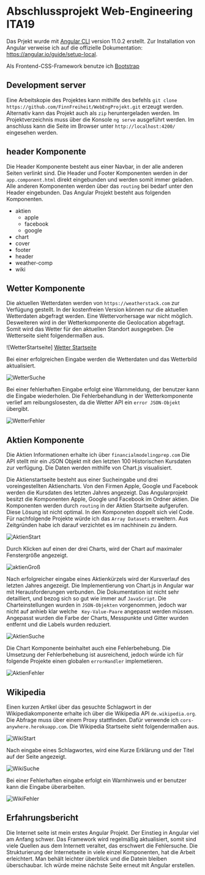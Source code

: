 # Abschlussprojekt Web-Engineering ITA19

Das Prjekt wurde mit [Angular CLI](https://github.com/angular/angular-cli) version 11.0.2 erstellt.
Zur Installation von Angular verweise ich auf die offizielle Dokumentation: https://angular.io/guide/setup-local.

Als Frontend-CSS-Framework benutze ich [Bootstrap](https://getbootstrap.com)

## Development server
Eine Arbeitskopie des Projektes kann mithilfe des befehls `git clone https://github.com/FinnFreiheit/WebEngProjekt.git` erzeugt werden.
Alternativ kann das Projekt auch als `zip` heruntergeladen werden. 
Im Projektverzeichnis muss über die Konsole  `ng serve` ausgeführt werden. Im anschluss kann die Seite im Browser unter `http://localhost:4200/`
eingesehen werden. 

## header Komponente

Die Header Komponente besteht aus einer Navbar, in der alle anderen Seiten verlinkt sind. Die Header und Footer Komponenten werden in
der `app.component.html` direkt eingebunden und werden somit immer geladen. Alle anderen Komponenten werden über das `routing` bei bedarf 
unter den Header eingebunden. 
Das Angular Projekt besteht aus folgenden Komponenten.

- aktien
    - apple
    - facebook
    - google
- chart
- cover
- footer
- header
- weather-comp
- wiki
   

## Wetter Komponente
Die aktuellen Wetterdaten werden von `https://weatherstack.com` zur Verfügung gestellt. In der kostenfreien 
Version können nur die aktuellen Wetterdaten abgefragt werden. Eine Wettervorhersage war nicht möglich.
Desweiteren wird in der Wetterkomponente die Geolocation abgefragt. Somit wird das Wetter für 
den aktuellen Standort ausgegeben. 
Die Wetterseite sieht folgendermaßen aus.

![WetterStartseite] [Wetter Startseite]

Bei einer erfolgreichen Eingabe werden die Wetterdaten und das Wetterbild
aktualisiert. 

![WetterSuche][WetterSuche]

Bei einer fehlerhaften Eingabe erfolgt eine Warnmeldung, der benutzer kann die Eingabe wiederholen. Die Fehlerbehandlung in der
Wetterkomponente verlief am reibungslosesten, da die Wetter API ein `error JSON-Objekt` übergibt.

![WetterFehler][WetterFehler]


## Aktien Komponente
Die Aktien Informationen erhalte ich über `financialmodelingprep.com`
Die API stellt mir ein JSON Objekt mit den letzten 100 Historischen Kursdaten zur 
verfügung. Die Daten werden mithilfe von Chart.js visualisiert. 

Die Aktienstartseite besteht aus einer Sucheingabe und drei voreingestellten Aktiencharts. Von den Firmen Apple, Google und Facebook
werden die Kursdaten des letzten Jahres angezeigt. Das Angularprojekt besitzt die Komponenten Apple, Google und Facebook im Ordner aktien.
Die Komponenten werden durch ` routing ` in der Aktien Startseite aufgerufen. Diese Lösung ist nicht optimal. In den Komponeten doppelt sich viel Code.
Für nachfolgende Projekte würde ich das ` Array Datasets ` erweitern. Aus Zeitgründen habe ich darauf verzichtet es im nachhinein zu ändern. 


![AktienStart][aktienStart]


Durch Klicken auf einen der drei Charts, wird der Chart auf maximaler Fenstergröße angezeigt.

![aktienGroß][aktienGross]

Nach erfolgreicher eingabe eines Aktienkürzels wird der Kursverlauf des letzten Jahres angezeigt. Die Implementierung von Chart.js 
in Angular war mit Herausforderungen verbunden. Die Dokumentation ist nicht sehr detailliert, und bezog sich so gut wie immer auf `JavaScript`.
Die Charteinstellungen wurden in `JSON-Objekten` vorgenommen, jedoch war nicht auf anhieb klar welche ` Key-Value-Paare` angepasst werden müssen.
Angepasst wurden die Farbe der Charts, Messpunkte und Gitter wurden entfernt und die Labels wurden reduziert. 

![AktienSuche][aktienSuche]

Die Chart Komponente beinhaltet auch eine Fehlerbehebung. Die Umsetzung der Fehlerbehebung ist ausreichend, jedoch würde ich für folgende 
Projekte einen globalen `errorHandler` implemetieren. 

![AktienFehler][aktienFehler]



## Wikipedia 
Einen kurzen Artikel über das gesuchte Schlagwort in der Wikipediakomponente erhalte ich
über die Wikipedia API `de.wikipedia.org`. Die Abfrage muss über einem Proxy 
stattfinden. Dafür verwende ich `cors-anywhere.herokuapp.com`. 
Die Wikipedia Startseite sieht folgendermaßen aus. 

![WikiStart][wikiStart]

Nach eingabe eines Schlagwortes, wird eine Kurze Erklärung und der Titel auf der Seite angezeigt.

![WikiSuche][wikiSuche]

Bei einer Fehlerhaften eingabe erfolgt ein Warnhinweis und er benutzer kann die Eingabe überarbeiten. 

![WikiFehler][wikiFehler]


## Erfahrungsbericht
Die Internet seite ist mein erstes Angular Projekt. Der Einstieg in Angular viel am
Anfang schwer. Das Framework wird regelmäßig aktualisiert, somit sind viele Quellen aus dem
Internett veraltet, das erschwert die Fehlersuche. 
Die Strukturierung der Internetseite in viele einzel Komponenten, hat die Arbeit 
erleichtert. Man behält leichter überblick und die Datein bleiben überschaubar. 
Ich würde meine nächste Seite erneut mit Angular erstellen. 

[Wetter Startseite]:img/wetter.png  "Wetter Startseite"
[WetterSuche]:img/wetterSuche.png "Wetter Suche"
[WetterFehler]:img/wetterFehler.png "Wetter Fehler"
[aktienStart]:img/aktienStart.png "Aktien Startseite"
[aktienSuche]:img/aktienSuche.png "Aktien Suche"
[aktienFehler]:img/aktienFehler.png " Aktien Fehler"
[aktienGross]:img/aktienStandartGroß.png
[wikiStart]:img/wiki.png
[wikiSuche]:img/wikiSuche.png
[wikiFehler]:img/wikiFehler.png

